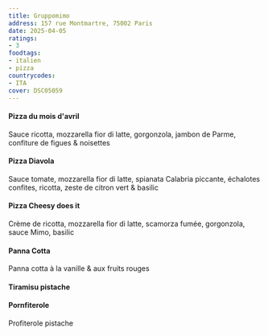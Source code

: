 ```yaml
---
title: Gruppomimo
address: 157 rue Montmartre, 75002 Paris
date: 2025-04-05
ratings:
- 3
foodtags:
- italien
- pizza
countrycodes:
- ITA
cover: DSC05059
---
```


#### Pizza du mois d'avril
Sauce ricotta, mozzarella fior di latte, gorgonzola, jambon de Parme, confiture de figues & noisettes

#### Pizza Diavola
Sauce tomate, mozzarella fior di latte, spianata Calabria piccante, échalotes confites, ricotta, zeste de citron vert & basilic

#### Pizza Cheesy does it
Crème de ricotta, mozzarella fior di latte, scamorza fumée, gorgonzola, sauce Mimo, basilic

#### Panna Cotta
Panna cotta à la vanille & aux fruits rouges

#### Tiramisu pistache

#### Pornfiterole
Profiterole pistache